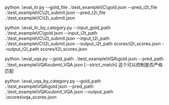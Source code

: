 python .\eval_itr.py --gold_file ..\test_example\IC\gold.json --pred_i2t_file ..\test_example\IC\i2t_submit.json --pred_t2i_file ..\test_example\IC\t2i_submit.json

python .\eval_itr_by_category.py --input_gold_path ..\test_example\IC\gold.json --input_i2t_path ..\test_example\IC\i2t_submit.json --input_t2i_path ..\test_example\IC\t2i_submit.json --output_i2t_path scores/i2t_scores.json --output_t2i_path scores/t2i_scores.json

python .\eval_vqa.py --gold_path ..\test_example\VQA\gold.json --pred_path ..\test_example\VQA\submit_VQA.json [--strict_match] 这个可以控制是否严格匹配

python .\eval_vqa_by_category.py --gold_path ..\test_example\VQA\gold.json --pred_path ..\test_example\VQA\submit_VQA.json --output_path .\scores\vqa_scores.json

